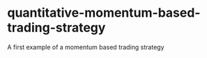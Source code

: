 # quantitative-momentum-based-trading-strategy
A first example of a momentum based trading strategy

